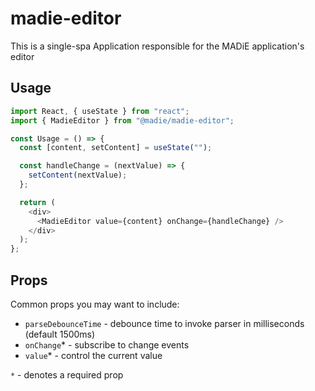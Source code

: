 # madie-editor

This is a single-spa Application responsible for the MADiE application's editor

## Usage

```js
import React, { useState } from "react";
import { MadieEditor } from "@madie/madie-editor";

const Usage = () => {
  const [content, setContent] = useState("");

  const handleChange = (nextValue) => {
    setContent(nextValue);
  };

  return (
    <div>
      <MadieEditor value={content} onChange={handleChange} />
    </div>
  );
};
```

## Props

Common props you may want to include:

- `parseDebounceTime` - debounce time to invoke parser in milliseconds (default 1500ms)
- `onChange`\* - subscribe to change events
- `value`\* - control the current value

`*` - denotes a required prop
